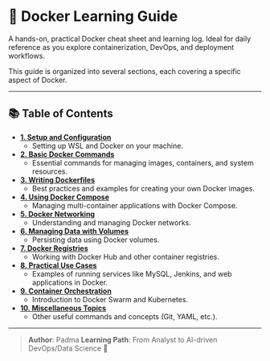 # 🐳 Docker Learning Guide

A hands-on, practical Docker cheat sheet and learning log. Ideal for daily reference as you explore containerization, DevOps, and deployment workflows.

This guide is organized into several sections, each covering a specific aspect of Docker.

---

## 📚 Table of Contents

*   **[1. Setup and Configuration](./docs/01-setup.md)**
    *   Setting up WSL and Docker on your machine.
*   **[2. Basic Docker Commands](./docs/02-basic-commands.md)**
    *   Essential commands for managing images, containers, and system resources.
*   **[3. Writing Dockerfiles](./docs/03-dockerfiles.md)**
    *   Best practices and examples for creating your own Docker images.
*   **[4. Using Docker Compose](./docs/04-docker-compose.md)**
    *   Managing multi-container applications with Docker Compose.
*   **[5. Docker Networking](./docs/05-networking.md)**
    *   Understanding and managing Docker networks.
*   **[6. Managing Data with Volumes](./docs/06-volumes.md)**
    *   Persisting data using Docker volumes.
*   **[7. Docker Registries](./docs/07-registries.md)**
    *   Working with Docker Hub and other container registries.
*   **[8. Practical Use Cases](./docs/08-use-cases.md)**
    *   Examples of running services like MySQL, Jenkins, and web applications in Docker.
*   **[9. Container Orchestration](./docs/09-orchestration.md)**
    *   Introduction to Docker Swarm and Kubernetes.
*   **[10. Miscellaneous Topics](./docs/10-miscellaneous.md)**
    *   Other useful commands and concepts (Git, YAML, etc.).

---

> **Author**: Padma
> **Learning Path**: From Analyst to AI-driven DevOps/Data Science 🚀
